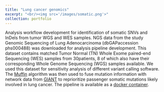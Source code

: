 ```yaml
---
title: "Lung cancer genomics"
excerpt: "<br/><img src='/images/somatic.png'>"
collection: portfolio
---
```


Analysis workflow development for identification of somatic SNVs and InDels from tumor WGS and WES samples. NGS data from the study Genomic Sequencing of Lung Adenocarcinoma (dbGAPaccession phs000488) was downloaded for analysis pipeline development. This dataset contains matched Tumor Normal (TN) Whole Exome paired-end Sequencing (WES) samples from 30patients, 8 of which also have their corresponding Whole Genome Sequencing (WGS) samples available. We used this dataset for sensitivity analysis of different variant calling software. The [Muffin](https://genomebiology.biomedcentral.com/articles/10.1186/s13059-016-0989-x) algorithm was then used to fuse mutation information with network data from [GIANT](http://giant.princeton.edu/download/) to reprioritize passenger somatic mutations likely involved in lung cancer. 
The pipeline is available as a [docker container](https://hub.docker.com/r/pereiralab/wes).  
